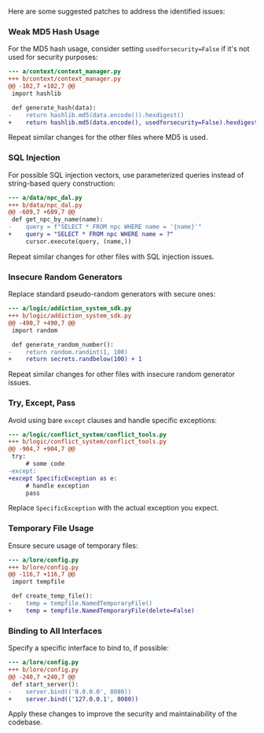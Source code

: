 Here are some suggested patches to address the identified issues:

### Weak MD5 Hash Usage

For the MD5 hash usage, consider setting `usedforsecurity=False` if it's not used for security purposes:

```diff
--- a/context/context_manager.py
+++ b/context/context_manager.py
@@ -102,7 +102,7 @@
 import hashlib

 def generate_hash(data):
-    return hashlib.md5(data.encode()).hexdigest()
+    return hashlib.md5(data.encode(), usedforsecurity=False).hexdigest()
```

Repeat similar changes for the other files where MD5 is used.

### SQL Injection

For possible SQL injection vectors, use parameterized queries instead of string-based query construction:

```diff
--- a/data/npc_dal.py
+++ b/data/npc_dal.py
@@ -609,7 +609,7 @@
 def get_npc_by_name(name):
-    query = f"SELECT * FROM npc WHERE name = '{name}'"
+    query = "SELECT * FROM npc WHERE name = ?"
     cursor.execute(query, (name,))
```

Repeat similar changes for other files with SQL injection issues.

### Insecure Random Generators

Replace standard pseudo-random generators with secure ones:

```diff
--- a/logic/addiction_system_sdk.py
+++ b/logic/addiction_system_sdk.py
@@ -490,7 +490,7 @@
 import random

 def generate_random_number():
-    return random.randint(1, 100)
+    return secrets.randbelow(100) + 1
```

Repeat similar changes for other files with insecure random generator issues.

### Try, Except, Pass

Avoid using bare `except` clauses and handle specific exceptions:

```diff
--- a/logic/conflict_system/conflict_tools.py
+++ b/logic/conflict_system/conflict_tools.py
@@ -904,7 +904,7 @@
 try:
     # some code
-except:
+except SpecificException as e:
     # handle exception
     pass
```

Replace `SpecificException` with the actual exception you expect.

### Temporary File Usage

Ensure secure usage of temporary files:

```diff
--- a/lore/config.py
+++ b/lore/config.py
@@ -116,7 +116,7 @@
 import tempfile

 def create_temp_file():
-    temp = tempfile.NamedTemporaryFile()
+    temp = tempfile.NamedTemporaryFile(delete=False)
```

### Binding to All Interfaces

Specify a specific interface to bind to, if possible:

```diff
--- a/lore/config.py
+++ b/lore/config.py
@@ -240,7 +240,7 @@
 def start_server():
-    server.bind(('0.0.0.0', 8080))
+    server.bind(('127.0.0.1', 8080))
```

Apply these changes to improve the security and maintainability of the codebase.